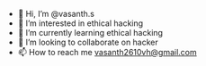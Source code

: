 - 👋 Hi, I’m @vasanth.s
- 👀 I’m interested in ethical hacking
- 🌱 I’m currently learning ethical hacking
- 💞️ I’m looking to collaborate on hacker
- 📫 How to reach me vasanth2610vh@gmail.com

<!---
vasanth2610/vasanth2610 is a ✨ special ✨ repository because its `README.md` (this file) appears on your GitHub profile.
You can click the Preview link to take a look at your changes.
--->
